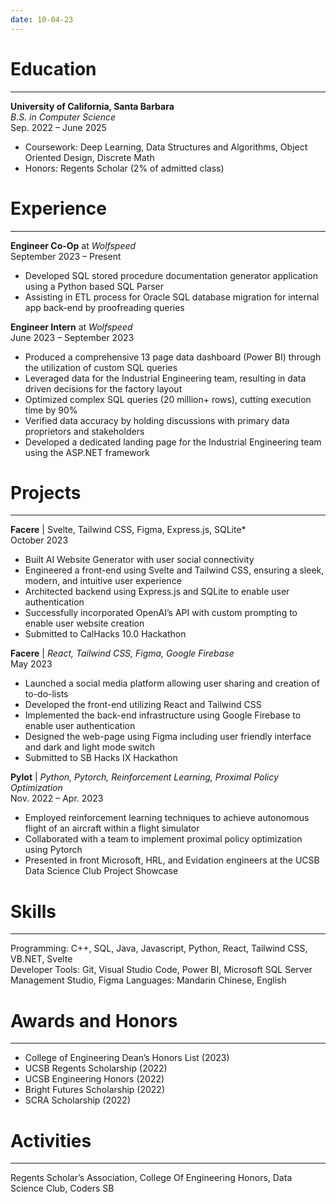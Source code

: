 ```yaml
---
date: 10-04-23
---
```

# Education
---

**University of California, Santa Barbara** \
*B.S. in Computer Science* \
Sep. 2022 – June 2025 

- Coursework: Deep Learning, Data Structures and Algorithms, Object Oriented Design, Discrete Math
- Honors: Regents Scholar (2% of admitted class)

# Experience
---

**Engineer Co-Op** at *Wolfspeed*  \
September 2023 – Present

- Developed SQL stored procedure documentation generator application using a Python based SQL Parser
- Assisting in ETL process for Oracle SQL database migration for internal app back-end by proofreading queries

**Engineer Intern** at *Wolfspeed* \
June 2023 – September 2023

- Produced a comprehensive 13 page data dashboard (Power BI) through the utilization of custom SQL queries    
- Leveraged data for the Industrial Engineering team, resulting in data driven decisions for the factory layout
- Optimized complex SQL queries (20 million+ rows), cutting execution time by 90%
- Verified data accuracy by holding discussions with primary data proprietors and stakeholders
- Developed a dedicated landing page for the Industrial Engineering team using the ASP.NET framework
# Projects
---

**Facere** | Svelte, Tailwind CSS, Figma, Express.js, SQLite* \
October 2023    

- Built AI Website Generator with user social connectivity
- Engineered a front-end using Svelte and Tailwind CSS, ensuring a sleek, modern, and intuitive user experience
- Architected backend using Express.js and SQLite to enable user authentication
- Successfully incorporated OpenAI’s API with custom prompting to enable user website creation
- Submitted to CalHacks 10.0 Hackathon

**Facere** | *React, Tailwind CSS, Figma, Google Firebase* \
May 2023    

- Launched a social media platform allowing user sharing and creation of to-do-lists
- Developed the front-end utilizing React and Tailwind CSS
- Implemented the back-end infrastructure using Google Firebase to enable user authentication
- Designed the web-page using Figma including user friendly interface and dark and light mode switch
- Submitted to SB Hacks IX Hackathon

**Pylot** | *Python, Pytorch, Reinforcement Learning, Proximal Policy Optimization* \
Nov. 2022 – Apr. 2023

- Employed reinforcement learning techniques to achieve autonomous flight of an aircraft within a flight simulator
- Collaborated with a team to implement proximal policy optimization using Pytorch
- Presented in front Microsoft, HRL, and Evidation engineers at the UCSB Data Science Club Project Showcase
# Skills
--- 

Programming: C++, SQL, Java, Javascript, Python, React, Tailwind CSS, VB.NET, Svelte  
Developer Tools: Git, Visual Studio Code, Power BI, Microsoft SQL Server Management Studio, Figma Languages: Mandarin Chinese, English

# Awards and Honors
--- 

- College of Engineering Dean’s Honors List (2023)
- UCSB Regents Scholarship (2022)
- UCSB Engineering Honors (2022)
- Bright Futures Scholarship (2022)
- SCRA Scholarship (2022)
# Activities
---

Regents Scholar’s Association, College Of Engineering Honors, Data Science Club, Coders SB